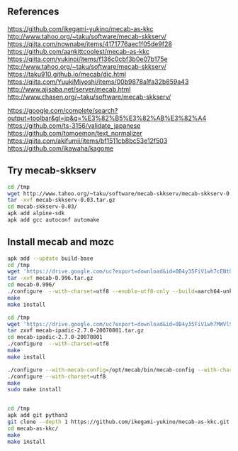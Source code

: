 ## References

https://github.com/ikegami-yukino/mecab-as-kkc
http://www.tahoo.org/~taku/software/mecab-skkserv/
https://qiita.com/nownabe/items/4171776aec1f05de9f28
https://github.com/aankittcoolest/mecab-as-kkc
https://qiita.com/yukinoi/items/f136c0cbf3b0e07b175e
http://www.tahoo.org/~taku/software/mecab-skkserv/
https://taku910.github.io/mecab/dic.html
https://qiita.com/YuukiMiyoshi/items/00b9878a1fa32b859a43
http://www.ajisaba.net/server/mecab.html
http://www.chasen.org/~taku/software/mecab-skkserv/

https://google.com/complete/search?output=toolbar&gl=jp&q=%E3%82%B5%E3%82%AB%E3%82%A4
https://github.com/ts-3156/validate_japanese
https://github.com/tomoemon/text_normalizer
https://qiita.com/akifumii/items/bf1511cb8bc53e12f503
https://github.com/ikawaha/kagome


## Try mecab-skkserv

```sh
cd /tmp
wget http://www.tahoo.org/~taku/software/mecab-skkserv/mecab-skkserv-0.03.tar.gz
tar -xvf mecab-skkserv-0.03.tar.gz
cd mecab-skkserv-0.03/
apk add alpine-sdk
apk add gcc autoconf automake
```

## Install mecab and mozc

```sh
apk add --update build-base
cd /tmp
wget 'https://drive.google.com/uc?export=download&id=0B4y35FiV1wh7cENtOXlicTFaRUE' -O mecab-0.996.tar.gz
tar -xvf mecab-0.996.tar.gz
cd mecab-0.996/
./configure  --with-charset=utf8 --enable-utf8-only --build=aarch64-unknown-linux-gnu
make
make install

cd /tmp
wget 'https://drive.google.com/uc?export=download&id=0B4y35FiV1wh7MWVlSDBCSXZMTXM' -O mecab-ipadic-2.7.0-20070801.tar.gz
tar zxvf mecab-ipadic-2.7.0-20070801.tar.gz
cd mecab-ipadic-2.7.0-20070801
./configure  --with-charset=utf8
make
make install

./configure --with-mecab-config=/opt/mecab/bin/mecab-config --with-charset=utf8
./configure --with-charset=utf8
make
sudo make install


cd /tmp
apk add git python3
git clone --depth 1 https://github.com/ikegami-yukino/mecab-as-kkc.git
cd mecab-as-kkc/
make
make install
```